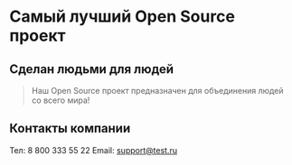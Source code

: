 # Самый лучший Open Source проект

## Сделан людьми для людей

> Наш Open Source проект предназначен для объединения людей со всего мира!

## Контакты компании
Тел: 8 800 333 55 22
Email: support@test.ru
